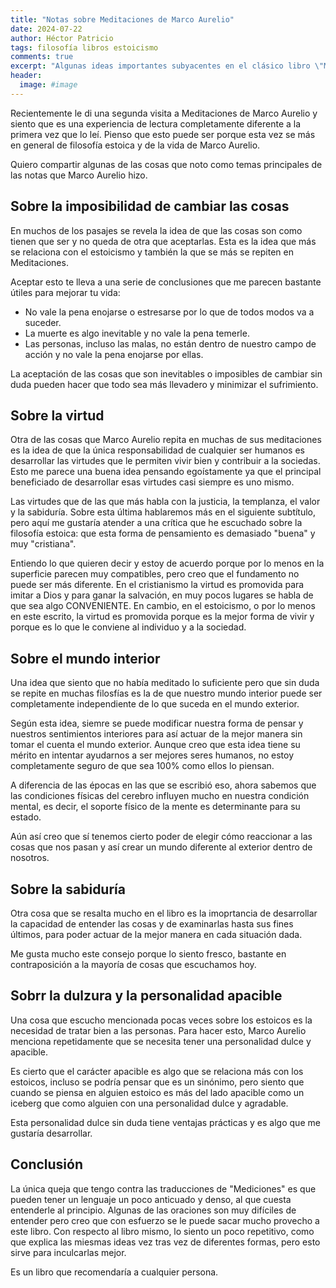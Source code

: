 ```yaml
---
title: "Notas sobre Meditaciones de Marco Aurelio"
date: 2024-07-22
author: Héctor Patricio
tags: filosofía libros estoicismo
comments: true
excerpt: "Algunas ideas importantes subyacentes en el clásico libro \"Meditacones\" de Marco Aurelio."
header:
  image: #image
---
```


Recientemente le di una segunda visita a Meditaciones de Marco Aurelio y
siento que es una experiencia de lectura completamente diferente a la primera vez
que lo leí. Pienso que esto puede ser porque esta vez se más en general de
filosofía estoica y de la vida de Marco Aurelio.

Quiero compartir algunas de las cosas que noto como temas principales de
las notas que Marco Aurelio hizo.

## Sobre la imposibilidad de cambiar las cosas

En muchos de los pasajes se revela la idea de que las cosas son como tienen
que ser y no queda de otra que aceptarlas. Esta es la idea que más
se relaciona con el estoicismo y también la que se más
se repiten en Meditaciones.

Aceptar esto te lleva a una serie de conclusiones que me parecen bastante útiles
para mejorar tu vida:

- No vale la pena enojarse o estresarse por lo que de todos modos va a suceder.
- La muerte es algo inevitable y no vale la pena temerle.
- Las personas, incluso las malas, no están dentro de nuestro campo de acción
y no vale la pena enojarse por ellas.

La aceptación de las cosas que son inevitables o imposibles de cambiar sin duda
pueden hacer que todo sea más llevadero y minimizar el sufrimiento.

## Sobre la virtud

Otra de las cosas que Marco Aurelio repita en muchas de sus meditaciones
es la idea de que la única responsabilidad de cualquier ser humanos
es desarrollar las virtudes que le permiten vivir bien y contribuir a
la sociedas. Esto me parece una buena idea pensando egoístamente ya
que el principal beneficiado de desarrollar esas virtudes casi siempre
es uno mismo.

Las virtudes que de las que más habla con la justicia, la templanza, el
valor y la sabiduría. Sobre esta última hablaremos más en el siguiente
subtítulo, pero aquí me gustaría atender a una crítica que he escuchado
sobre la filosofía estoica: que esta forma de pensamiento es demasiado
"buena" y muy "cristiana".

Entiendo lo que quieren decir y estoy de acuerdo porque por lo menos
en la superficie parecen muy compatibles, pero creo que el fundamento
no puede ser más diferente. En el cristianismo la virtud es promovida
para imitar a Dios y para ganar la salvación, en muy pocos lugares se habla
de que sea algo CONVENIENTE. En cambio, en el estoicismo, o por lo menos
en este escrito, la virtud es promovida porque es la mejor forma de vivir
y porque es lo que le conviene al individuo y a la sociedad.

## Sobre el mundo interior

Una idea que siento que no había meditado lo suficiente pero que sin duda
se repite en muchas filosfías es la de que nuestro mundo interior puede
ser completamente independiente de lo que suceda en el mundo exterior.

Según esta idea, siemre se puede modificar nuestra forma de pensar y
nuestros sentimientos interiores para así actuar de la mejor manera
sin tomar el cuenta el mundo exterior. Aunque creo que esta idea tiene
su mérito en intentar ayudarnos a ser mejores seres humanos, no estoy
completamente seguro de que sea 100% como ellos lo piensan.

A diferencia de las épocas en las que se escribió eso, ahora sabemos
que las condiciones físicas del cerebro influyen mucho en nuestra condición
mental, es decir, el soporte físico de la mente es determinante para su
estado.

Aún así creo que sí tenemos cierto poder de elegir cómo reaccionar a
las cosas que nos pasan y así crear un mundo diferente al exterior dentro
de nosotros.

## Sobre la sabiduría

Otra cosa que se resalta mucho en el libro es la imoprtancia de desarrollar
la capacidad de entender las cosas y de examinarlas hasta sus fines
últimos, para poder actuar de la mejor manera en cada situación dada.

Me gusta mucho este consejo porque lo siento fresco, bastante en contraposición
a la mayoría de cosas que escuchamos hoy.

## Sobrr la dulzura y la personalidad apacible


Una cosa que escucho mencionada pocas veces sobre los estoicos es la necesidad
de tratar bien a las personas. Para hacer esto, Marco Aurelio menciona
repetidamente que se necesita tener una personalidad dulce y apacible.

Es cierto que el carácter apacible es algo que se relaciona más con los estoicos,
incluso se podría pensar que es un sinónimo, pero siento que cuando se 
piensa en alguien estoico es más del lado apacible como un iceberg que como
alguien con una personalidad dulce y agradable.

Esta personalidad dulce sin duda tiene ventajas prácticas y es algo que me
gustaría desarrollar.

## Conclusión

La única queja que tengo contra las traducciones de "Mediciones" es que
pueden tener un lenguaje un poco anticuado y denso, al que cuesta entenderle
al principio. Algunas de las oraciones son muy difíciles de entender
pero creo que con esfuerzo se le puede sacar mucho provecho a este libro. Con
respecto al libro mismo, lo siento un poco repetitivo, como que explica las miesmas
ideas vez tras vez de diferentes formas, pero esto sirve para inculcarlas mejor.

Es un libro que recomendaría a cualquier persona.
